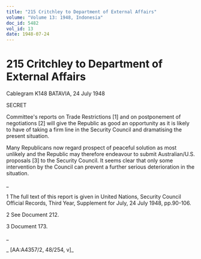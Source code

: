 ```yaml
---
title: "215 Critchley to Department of External Affairs"
volume: "Volume 13: 1948, Indonesia"
doc_id: 5482
vol_id: 13
date: 1948-07-24
---
```


# 215 Critchley to Department of External Affairs

Cablegram K148 BATAVIA, 24 July 1948

SECRET

Committee's reports on Trade Restrictions [1] and on postponement of negotiations [2] will give the Republic as good an opportunity as it is likely to have of taking a firm line in the Security Council and dramatising the present situation.

Many Republicans now regard prospect of peaceful solution as most unlikely and the Republic may therefore endeavour to submit Australian/U.S. proposals [3] to the Security Council. It seems clear that only some intervention by the Council can prevent a further serious deterioration in the situation.

_

1 The full text of this report is given in United Nations, Security Council Official Records, Third Year, Supplement for July, 24 July 1948, pp.90-106.

2 See Document 212.

3 Document 173.

_

_ [AA:A4357/2, 48/254, v]_
